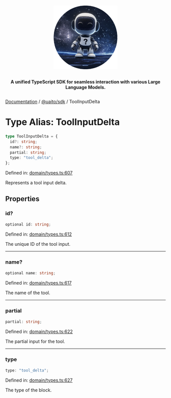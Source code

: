 <div style="display:flex; flex-direction:column; align-items:center;">
<p align="center">
  <img src="../UAITO.png" alt="UAITO Logo" width="200"/>
</p>

<p align="center">
  <strong>A unified TypeScript SDK for seamless interaction with various Large Language Models.</strong>
</p>
</div>

[Documentation](README.md) / [@uaito/sdk](@uaito.sdk.md) / ToolInputDelta

# Type Alias: ToolInputDelta

```ts
type ToolInputDelta = {
  id?: string;
  name?: string;
  partial: string;
  type: "tool_delta";
};
```

Defined in: [domain/types.ts:607](https://github.com/elribonazo/uaito/blob/23d7d061485e237b2bbd2381e70b698200803cd7/packages/sdk/src/domain/types.ts#L607)

Represents a tool input delta.

## Properties

### id?

```ts
optional id: string;
```

Defined in: [domain/types.ts:612](https://github.com/elribonazo/uaito/blob/23d7d061485e237b2bbd2381e70b698200803cd7/packages/sdk/src/domain/types.ts#L612)

The unique ID of the tool input.

***

### name?

```ts
optional name: string;
```

Defined in: [domain/types.ts:617](https://github.com/elribonazo/uaito/blob/23d7d061485e237b2bbd2381e70b698200803cd7/packages/sdk/src/domain/types.ts#L617)

The name of the tool.

***

### partial

```ts
partial: string;
```

Defined in: [domain/types.ts:622](https://github.com/elribonazo/uaito/blob/23d7d061485e237b2bbd2381e70b698200803cd7/packages/sdk/src/domain/types.ts#L622)

The partial input for the tool.

***

### type

```ts
type: "tool_delta";
```

Defined in: [domain/types.ts:627](https://github.com/elribonazo/uaito/blob/23d7d061485e237b2bbd2381e70b698200803cd7/packages/sdk/src/domain/types.ts#L627)

The type of the block.
